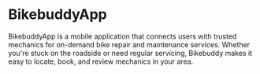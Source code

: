 # BikebuddyApp
BikebuddyApp is a mobile application that connects users with trusted mechanics for on-demand bike repair and maintenance services. Whether you're stuck on the roadside or need regular servicing, Bikebuddy makes it easy to locate, book, and review mechanics in your area.
